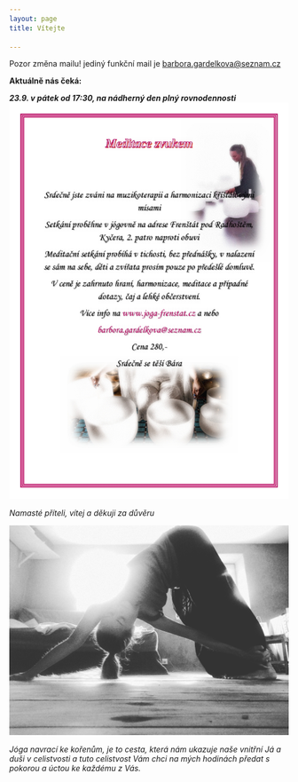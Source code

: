 ```yaml
---
layout: page
title: Vítejte

---
```

Pozor změna mailu! jediný funkční mail je barbora.gardelkova@seznam.cz

**Aktuálně nás čeká:**

**_23.9. v pátek od 17:30, na nádherný den plný rovnodennosti_**  
![](/uploads/meditace-zvukem-page0001.jpg)

_Namasté příteli, vítej a děkuji za důvěru_

![](/uploads/IMG_20190730_104235_826-1.jpg)

_Jóga navrací ke kořenům, je to cesta, která nám ukazuje naše vnitřní Já a duši v celistvosti a tuto celistvost Vám chci na mých hodinách předat s pokorou a úctou ke každému z Vás._
